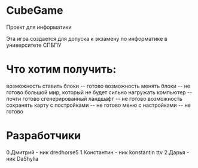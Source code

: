 # CubeGame
Проект для информатики

Эта игра создается для допуска к экзамену по информатике в университете СПБПУ 

# Что хотим получить:
возможность ставить блоки                                -- готово
возможность менять блоки                                 -- не готово
большой мир, который не будет сильно нагружать компьютер -- почти готово
сгенерированный ландшафт                                 -- не готово
возможность сохранять карту с постройками                -- не готово
меню с настройками                                       -- не готово

# Разработчики

0.Дмитрий - ник dredhorse5
1.Константин - ник konstantin ttv
2.Дарья - ник DaShylia



